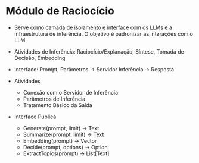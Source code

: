 # Módulo de Raciocício

- Serve como camada de isolamento e interface com os LLMs e a infraestrutura de inferência. O objetivo é padronizar as interações com o LLM.
- Atividades de Inferência: Raciocício/Explanação, Síntese, Tomada de Decisão, Embedding

- Interface: Prompt, Parâmetros -> Servidor Inferência -> Resposta

- Atividades
  - Conexão com o Servidor de Inferência
  - Parâmetros de Inferência
  - Tratamento Básico da Saída

- Interface Pública
  - Generate(prompt, limit) -> Text
  - Summarize(prompt, limit) -> Text
  - Embedding(prompt) -> Vector
  - Decide(prompt, options) -> Option
  - ExtractTopics(prompt) -> List[Text]
